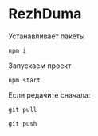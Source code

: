 # RezhDuma
Устанавливает пакеты

    npm i

Запускаем проект

    npm start

Если редачите сначала:

    git pull

    git push